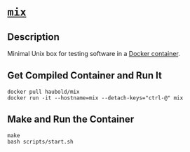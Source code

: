 # [`mix`](https://owncloud.gwdg.de/index.php/s/jaad6p11lXvNKC4)
## Description
Minimal Unix box for testing software in a [Docker container](https://hub.docker.com/r/haubold/mix).
## Get Compiled Container and Run It
```
docker pull haubold/mix
docker run -it --hostname=mix --detach-keys="ctrl-@" mix
```

## Make and Run the Container
```
make
bash scripts/start.sh
```

